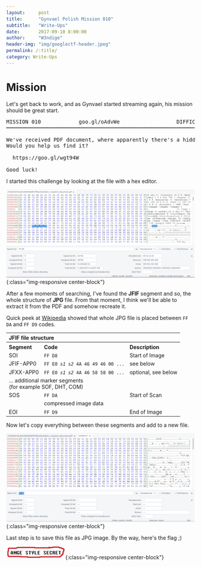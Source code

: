 ```yaml
---
layout:     post
title:      "Gynvael Polish Mission 010"
subtitle:   "Write-Ups"
date:       2017-09-10 8:00:00
author:     "W3ndige"
header-img: "img/googlectf-header.jpeg"
permalink: /:title/
category: Write-Ups
---
```


<h1>Mission</h1>

<p>Let's get back to work, and as Gynvael started streaming again, his mission should be great start. </p>

<pre>
MISSION 010            goo.gl/oAdvWe                  DIFFICULTY: ███░░░░░░░ [3/10]
┅┅┅┅┅┅┅┅┅┅┅┅┅┅┅┅┅┅┅┅┅┅┅┅┅┅┅┅┅┅┅┅┅┅┅┅┅┅┅┅┅┅┅┅┅┅┅┅┅┅┅┅┅┅┅┅┅┅┅┅┅┅┅┅┅┅┅┅┅┅┅┅┅┅┅┅┅┅┅┅┅

We've received PDF document, where apparently there's a hidden message.
Would you help us find it?

  https://goo.gl/wgt94W

Good luck!
</pre>

<p>I started this challenge by looking at the file with a hex editor. </p>

![Hexdump](/img/gynvael-missions/pdf_hex_editor.png){:class="img-responsive center-block"}

<p>After a few moments of searching, I've found the <b>JFIF</b> segment and so, the whole structure of <b>JPG</b> file. From that moment, I think we'll be able to extract it from the PDF and somehow recreate it. </p>

<p>Quick peek at <a href="https://en.wikipedia.org/wiki/JPEG_File_Interchange_Format">Wikipedia</a> showed that whole JPG file is placed between <code>FF DA</code> and <code>FF D9</code> codes. </p>

<table><tr>
<th colspan="3" style="text-align:left">JFIF file structure</th>
</tr>
<tr>
<th style="text-align:left">Segment</th>
<th style="text-align:left">Code</th>
<th style="text-align:left">Description</th>
</tr>
<tr>
<td>SOI</td>
<td><code>FF D8</code></td>
<td>Start of Image</td>
</tr>
<tr>
<td>JFIF-APP0</td>
<td><code>FF E0 <i>s1</i> <i>s2</i> 4A 46 49 46 00 ...</code></td>
<td>see below</td>
</tr>
<tr>
<td>JFXX-APP0</td>
<td><code>FF E0 <i>s1</i> <i>s2</i> 4A 46 58 58 00 ...</code></td>
<td>optional, see below</td>
</tr>
<tr>
<td colspan="3">… additional marker segments<br>
(for example SOF, DHT, COM)</td>
</tr>
<tr>
<td>SOS</td>
<td><code>FF DA</code></td>
<td>Start of Scan</td>
</tr>
<tr>
<td></td>
<td>compressed image data</td>
<td></td>
</tr>
<tr>
<td>EOI</td>
<td><code>FF D9</code></td>
<td>End of Image</td>
</tr>
</table>

<p>Now let's copy everything between these segments and add to a new file. </p>

![hex image](/img/gynvael-missions/hex_image.png){:class="img-responsive center-block"}

<p>Last step is to save this file as JPG image. By the way, here's the flag ;)</p>

![flag](/img/gynvael-missions/pdf_flag.jpg){:class="img-responsive center-block"}
